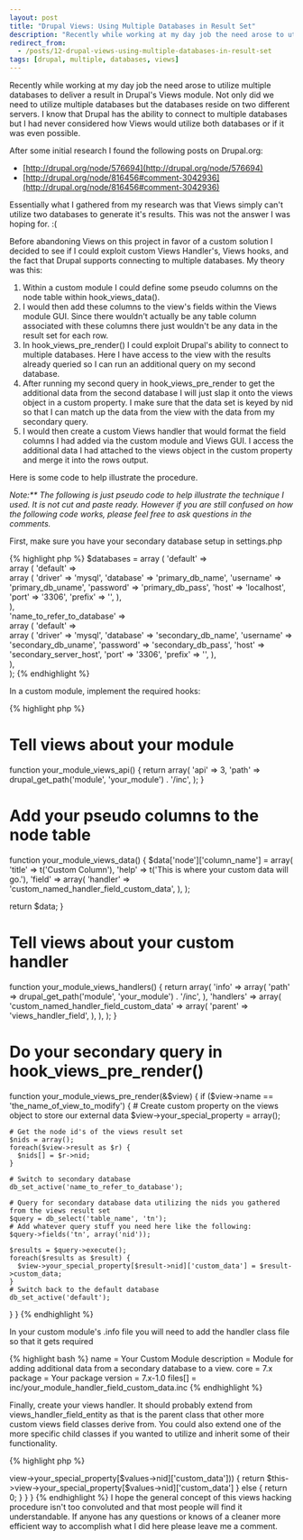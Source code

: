 ```yaml
---
layout: post
title: "Drupal Views: Using Multiple Databases in Result Set"
description: "Recently while working at my day job the need arose to utilize multiple databases to deliver a result in Drupal’s Views module. Not only did we need to utilize multiple databases but the databases reside on two different servers. I know that Drupal has the ability to connect to multiple databases but I had never considered how Views would utilize both databases or if it was even possible."
redirect_from:
  - /posts/12-drupal-views-using-multiple-databases-in-result-set
tags: [drupal, multiple, databases, views]
---
```


Recently while working at my day job the need arose to utilize multiple databases to deliver a result in Drupal's Views module.  Not only did we need to utilize multiple databases but the databases reside on two different servers.  I know that Drupal has the ability to connect to multiple databases but I had never considered how Views would utilize both databases or if it was even possible.

After some initial research I found the following posts on Drupal.org:

* [http://drupal.org/node/576694](http://drupal.org/node/576694)
* [http://drupal.org/node/816456#comment-3042936](http://drupal.org/node/816456#comment-3042936)

Essentially what I gathered from my research was that Views simply can't utilize two databases to generate it's results.  This was not the answer I was hoping for. :(

Before abandoning Views on this project in favor of a custom solution I decided to see if I could exploit custom Views Handler's, Views hooks, and the fact that Drupal supports connecting to multiple databases.  My theory was this:

1. Within a custom module I could define some pseudo columns on the node table within hook_views_data().
2. I would then add these columns to the view's fields within the Views module GUI.  Since there wouldn't actually be any table column associated with these columns there just wouldn't be any data in the result set for each row.
3. In hook_views_pre_render() I could exploit Drupal's ability to connect to multiple databases.  Here I have access to the view with the results already queried so I can run an additional query on my second database.
4. After running my second query in hook_views_pre_render to get the additional data from the second database I will just slap it onto the views object in a custom property.  I make sure that the data set is keyed by nid so that I can match up the data from the view with the data from my secondary query.
5. I would then create a custom Views handler that would format the field columns I had added via the custom module and Views GUI.  I access the additional data I had attached to the views object in the custom property and merge it into the rows output.

Here is some code to help illustrate the procedure.

_Note:** The following is just pseudo code to help illustrate the technique I used.  It is not cut and paste ready.  However if you are still confused on how the following code works, please feel free to ask questions in the comments._

First, make sure you have your secondary database setup in settings.php

{% highlight php %}
$databases = array (
  'default' =>  
  array (
    'default' =>  
    array (
      'driver' => 'mysql',
      'database' => 'primary_db_name',
      'username' => 'primary_db_uname',
      'password' => 'primary_db_pass',
      'host' => 'localhost',
      'port' => '3306',
      'prefix' => '', 
    ),  
  ),  
  'name_to_refer_to_database' =>  
  array (
    'default' =>  
    array (
      'driver' => 'mysql',
      'database' => 'secondary_db_name',
      'username' => 'secondary_db_uname',
      'password' => 'secondary_db_pass',
      'host' => 'secondary_server_host',
      'port' => '3306',
      'prefix' => '', 
    ),  
  ),  
);
{% endhighlight %}

In a custom module, implement the required hooks:

{% highlight php %}
# Tell views about your module
function your_module_views_api() {
    return array(
        'api' => 3,
        'path' => drupal_get_path('module', 'your_module') . '/inc',
    );
}

# Add your pseudo columns to the node table
function your_module_views_data() {
  $data['node']['column_name'] = array(
    'title' => t('Custom Column'),
    'help' => t('This is where your custom data will go.'),
    'field' => array(
      'handler' => 'custom_named_handler_field_custom_data',
    ),
  );

  return $data;
}

# Tell views about your custom handler
function your_module_views_handlers() {
  return array(
    'info' => array(
      'path' => drupal_get_path('module', 'your_module') . '/inc',
    ),
    'handlers' => array(
      'custom_named_handler_field_custom_data' => array(
        'parent' => 'views_handler_field',
      ),
    ),
  );
}

# Do your secondary query in hook_views_pre_render()
function your_module_views_pre_render(&$view) {
  if ($view->name == 'the_name_of_view_to_modify') {
    # Create custom property on the views object to store our external data
    $view->your_special_property = array();

    # Get the node id's of the views result set
    $nids = array();
    foreach($view->result as $r) {
      $nids[] = $r->nid;
    }
    
    # Switch to secondary database
    db_set_active('name_to_refer_to_database');

    # Query for secondary database data utilizing the nids you gathered from the views result set
    $query = db_select('table_name', 'tn');
    # Add whatever query stuff you need here like the following:
    $query->fields('tn', array('nid'));
   
    $results = $query->execute();
    foreach($results as $result) {
      $view->your_special_property[$result->nid]['custom_data'] = $result->custom_data;
    }
    # Switch back to the default database
    db_set_active('default');
  }
}
{% endhighlight %}

In your custom module's .info file you will need to add the handler class file so that it gets required

{% highlight bash %}
name = Your Custom Module
description = Module for adding additional data from a secondary database to a view.
core = 7.x
package = Your package
version = 7.x-1.0
files[] = inc/your_module_handler_field_custom_data.inc 
{% endhighlight %}

Finally, create your views handler.  It should probably extend from views_handler_field_entity as that is the parent class that other more custom views field classes derive from.  You could also extend one of the more specific child classes if you wanted to utilize and inherit some of their functionality.

{% highlight php %}
<?php
class your_module_handler_field_custom_data extends views_handler_field_entity {
  /** 
   * Overridden from parent
   */
  function render($values) {
    // make sure we have an array of the custom data we queried
    if (!empty($this->view->your_special_property[$values->nid]['custom_data'])) {
      return $this->view->your_special_property[$values->nid]['custom_data']
    } else {
      return 0;
    }   
  }
}
{% endhighlight %}

I hope the general concept of this views hacking procedure isn't too convoluted and that most people will find it understandable.  If anyone has any questions or knows of a cleaner more efficient way to accomplish what I did here please leave me a comment.
